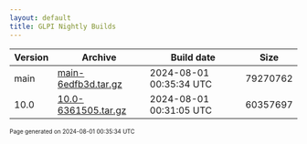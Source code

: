 ```yaml
---
layout: default
title: GLPI Nightly Builds
---
```


Version|Archive|Build date|Size
---|---|---|---
main|[main-6edfb3d.tar.gz](main-6edfb3d.tar.gz)|2024-08-01 00:35:34 UTC|79270762
10.0|[10.0-6361505.tar.gz](10.0-6361505.tar.gz)|2024-08-01 00:31:05 UTC|60357697

<font size="1">Page generated on 2024-08-01 00:35:34 UTC</font>
